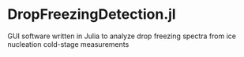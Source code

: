 # DropFreezingDetection.jl
GUI software written in Julia to analyze drop freezing spectra from ice nucleation cold-stage measurements
